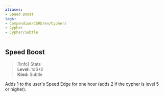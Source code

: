 ```yaml
---
aliases:
- Speed Boost
tags:
- Compendium/CSRD/en/Cyphers
- Cypher
- Cypher/Subtle
---
```


  
## Speed Boost  
>[!info] Stats  
> **Level:** 1d6+2  
> **Kind:** Subtle
  
Adds 1 to the user's Speed Edge for one hour (adds 2 if the cypher is level 5 or higher).